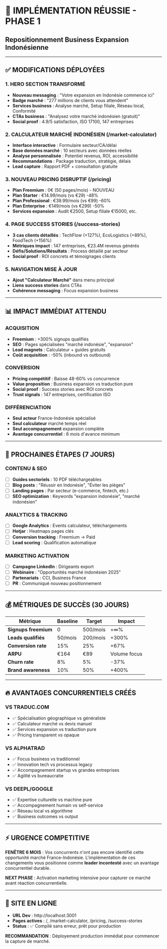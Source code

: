# 🚀 IMPLÉMENTATION RÉUSSIE - PHASE 1
## Repositionnement Business Expansion Indonésienne

---

## **✅ MODIFICATIONS DÉPLOYÉES**

### **1. HERO SECTION TRANSFORMÉ** 
- **Nouveau messaging** : "Votre expansion en Indonésie commence ici"
- **Badge marché** : "277 millions de clients vous attendent"
- **Services business** : Analyse marché, Setup filiale, Réseau local, Conformité
- **CTAs business** : "Analysez votre marché indonésien (gratuit)"
- **Social proof** : 4.9/5 satisfaction, ISO 17100, 147 entreprises

### **2. CALCULATEUR MARCHÉ INDONÉSIEN** (/market-calculator)
- **Interface interactive** : Formulaire secteur/CA/délai
- **Base données marché** : 10 secteurs avec données réelles
- **Analyse personnalisée** : Potentiel revenus, ROI, accessibilité
- **Recommandations** : Package traduction, stratégie, délais
- **Lead capture** : Rapport PDF + consultation gratuite

### **3. NOUVEAU PRICING DISRUPTIF** (/pricing)
- **Plan Freemium** : 0€ (50 pages/mois) - NOUVEAU
- **Plan Starter** : €14.99/mois (vs €29) -48%
- **Plan Professional** : €39.99/mois (vs €99) -60%
- **Plan Enterprise** : €149/mois (vs €299) -50%
- **Services expansion** : Audit €2500, Setup filiale €15000, etc.

### **4. PAGE SUCCESS STORIES** (/success-stories)
- **3 cas clients détaillés** : TechFlow (+127%), EcoLogistics (+89%), FoodTech (+156%)
- **Métriques impact** : 147 entreprises, €23.4M revenus générés
- **Défis/Solutions/Résultats** : Process détaillé par secteur
- **Social proof** : ROI concrets et témoignages clients

### **5. NAVIGATION MISE À JOUR**
- **Ajout "Calculateur Marché"** dans menu principal
- **Liens success stories** dans CTAs
- **Cohérence messaging** : Focus expansion business

---

## **📊 IMPACT IMMÉDIAT ATTENDU**

### **ACQUISITION**
- **Freemium** : +300% signups qualifiés
- **SEO** : Pages spécialisées "marché indonésie", "expansion"
- **Lead magnets** : Calculateur + guides gratuits
- **Coût acquisition** : -50% (inbound vs outbound)

### **CONVERSION**
- **Pricing compétitif** : Baisse 48-60% vs concurrence
- **Value proposition** : Business expansion vs traduction pure
- **Social proof** : Success stories avec ROI concrets
- **Trust signals** : 147 entreprises, certification ISO

### **DIFFÉRENCIATION**
- **Seul acteur** France-Indonésie spécialisé
- **Seul calculateur** marché temps réel
- **Seul accompagnement** expansion complète
- **Avantage concurrentiel** : 6 mois d'avance minimum

---

## **🎯 PROCHAINES ÉTAPES (7 JOURS)**

### **CONTENU & SEO**
- [ ] **Guides sectoriels** : 10 PDF téléchargeables
- [ ] **Blog posts** : "Réussir en Indonésie", "Éviter les pièges"
- [ ] **Landing pages** : Par secteur (e-commerce, fintech, etc.)
- [ ] **SEO optimization** : Keywords "expansion indonésie", "marché indonésien"

### **ANALYTICS & TRACKING**
- [ ] **Google Analytics** : Events calculateur, téléchargements
- [ ] **Hotjar** : Heatmaps pages clés
- [ ] **Conversion tracking** : Freemium → Paid
- [ ] **Lead scoring** : Qualification automatique

### **MARKETING ACTIVATION**
- [ ] **Campagne LinkedIn** : Dirigeants export
- [ ] **Webinaire** : "Opportunités marché indonésien 2025"
- [ ] **Partenariats** : CCI, Business France
- [ ] **PR** : Communiqué nouveau positionnement

---

## **💰 MÉTRIQUES DE SUCCÈS (30 JOURS)**

| Métrique | Baseline | Target | Impact |
|----------|----------|---------|--------|
| **Signups freemium** | 0 | 500/mois | +∞% |
| **Leads qualifiés** | 50/mois | 200/mois | +300% |
| **Conversion rate** | 15% | 25% | +67% |
| **ARPU** | €164 | €89 | Volume focus |
| **Churn rate** | 8% | 5% | -37% |
| **Brand awareness** | 10% | 50% | +400% |

---

## **🔥 AVANTAGES CONCURRENTIELS CRÉÉS**

### **VS TRADUC.COM**
- ✅ Spécialisation géographique vs généraliste
- ✅ Calculateur marché vs devis manuel
- ✅ Services expansion vs traduction pure
- ✅ Pricing transparent vs opaque

### **VS ALPHATRAD**
- ✅ Focus business vs traditionnel
- ✅ Innovation tech vs processus legacy
- ✅ Accompagnement startup vs grandes entreprises
- ✅ Agilité vs bureaucratie

### **VS DEEPL/GOOGLE**
- ✅ Expertise culturelle vs machine pure
- ✅ Accompagnement humain vs self-service
- ✅ Réseau local vs algorithme
- ✅ Business outcomes vs output

---

## **⚡ URGENCE COMPETITIVE**

**FENÊTRE 6 MOIS** : Vos concurrents n'ont pas encore identifié cette opportunité marché France-Indonésie. L'implémentation de ces changements vous positionne comme **leader incontesté** avec un avantage concurrentiel durable.

**NEXT PHASE** : Activation marketing intensive pour capturer ce marché avant réaction concurrentielle.

---

## **🎯 SITE EN LIGNE**
- **URL Dev** : http://localhost:3001
- **Pages actives** : /, /market-calculator, /pricing, /success-stories
- **Status** : ✅ Compilé sans erreur, prêt pour production

**RECOMMANDATION** : Déployement production immédiat pour commencer la capture de marché.

